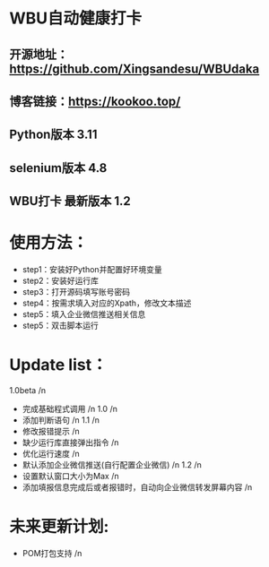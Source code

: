 # WBU自动健康打卡
## 开源地址：https://github.com/Xingsandesu/WBUdaka
## 博客链接：https://kookoo.top/
## Python版本 3.11
## selenium版本 4.8
## WBU打卡 最新版本 1.2

# 使用方法：

- step1：安装好Python并配置好环境变量
- step2：安装好运行库
- step3：打开源码填写账号密码
- step4：按需求填入对应的Xpath，修改文本描述
- step5：填入企业微信推送相关信息
- step5：双击脚本运行

# Update list：
1.0beta /n
- 完成基础程式调用 /n
1.0 /n
- 添加判断语句 /n
1.1 /n
- 修改报错提示 /n
- 缺少运行库直接弹出指令 /n
- 优化运行速度 /n
- 默认添加企业微信推送(自行配置企业微信) /n
1.2 /n
- 设置默认窗口大小为Max /n
- 添加填报信息完成后或者报错时，自动向企业微信转发屏幕内容 /n

# 未来更新计划:
- POM打包支持 /n
